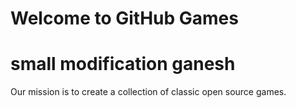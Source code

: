 # Welcome to GitHub Games
# small modification ganesh
Our mission is to create a collection of classic open source games.
